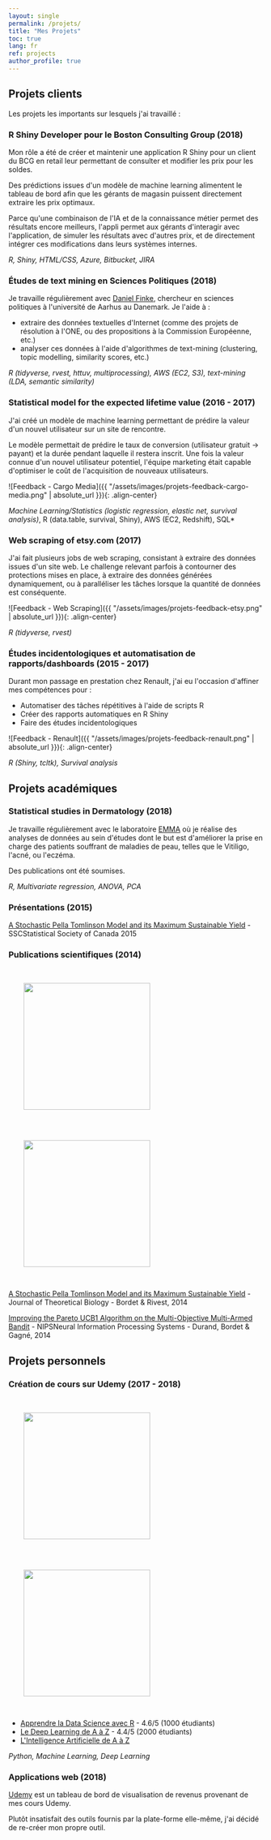 ```yaml
---
layout: single
permalink: /projets/
title: "Mes Projets"
toc: true
lang: fr
ref: projects
author_profile: true
---
```


## Projets clients

Les projets les importants sur lesquels j'ai travaillé :

### R Shiny Developer pour le Boston Consulting Group (2018)

Mon rôle a été de créer et maintenir une application R Shiny pour un client du BCG en retail leur permettant de consulter et modifier les prix pour les soldes.

Des prédictions issues d'un modèle de machine learning alimentent le tableau de bord afin que les gérants de magasin puissent directement extraire les prix optimaux.

Parce qu'une combinaison de l'IA et de la connaissance métier permet des résultats encore meilleurs, l'appli permet aux gérants d'interagir avec l'application, de simuler les résultats avec d'autres prix, et de directement intégrer ces modifications dans leurs systèmes internes.

*R, Shiny, HTML/CSS, Azure, Bitbucket, JIRA*

### Études de text mining en Sciences Politiques (2018)

Je travaille régulièrement avec [Daniel Finke](http://pure.au.dk/portal/en/persons/id%2835814d4e-3b95-4fcf-9672-9ea94c9dadb7%29.html), chercheur en sciences politiques à l'université de Aarhus au Danemark. Je l'aide à :

* extraire des données textuelles d'Internet (comme des projets de résolution à l'ONE, ou des propositions à la Commission Européenne, etc.)
* analyser ces données à l'aide d'algorithmes de text-mining (clustering, topic modelling, similarity scores, etc.)

*R (tidyverse, rvest, httuv, multiprocessing), AWS (EC2, S3), text-mining (LDA, semantic similarity)*

### Statistical model for the expected lifetime value (2016 - 2017)

J'ai créé un modèle de machine learning permettant de prédire la valeur d'un nouvel utilisateur sur un site de rencontre.

Le modèle permettait de prédire le taux de conversion (utilisateur gratuit -> payant) et la durée pendant laquelle il restera inscrit. Une fois la valeur connue d'un nouvel utilisateur potentiel, l'équipe marketing était capable d'optimiser le coût de l'acquisition de nouveaux utilisateurs.

![Feedback - Cargo Media]({{ "/assets/images/projets-feedback-cargo-media.png" | absolute_url }}){: .align-center}

*Machine Learning/Statistics (logistic regression, elastic net, survival analysis)*, R (data.table, survival, Shiny), AWS (EC2, Redshift), SQL*

### Web scraping of etsy.com (2017)

J'ai fait plusieurs jobs de web scraping, consistant à extraire des données issues d'un site web. Le challenge relevant parfois à contourner des protections mises en place, à extraire des données générées dynamiquement, ou à paralléliser les tâches lorsque la quantité de données est conséquente.

![Feedback - Web Scraping]({{ "/assets/images/projets-feedback-etsy.png" | absolute_url }}){: .align-center}

*R (tidyverse, rvest)*

### Études incidentologiques et automatisation de rapports/dashboards (2015 - 2017)

Durant mon passage en prestation chez Renault, j'ai eu l'occasion d'affiner mes compétences pour :

* Automatiser des tâches répétitives à l'aide de scripts R
* Créer des rapports automatiques en R Shiny
* Faire des études incidentologiques

![Feedback - Renault]({{ "/assets/images/projets-feedback-renault.png" | absolute_url }}){: .align-center}

*R (Shiny, tcltk), Survival analysis*

## Projets académiques

### Statistical studies in Dermatology (2018)

Je travaille régulièrement avec le laboratoire [EMMA](http://emma.clinic/) où je réalise des analyses de données au sein d'études dont le but est d'améliorer la prise en charge des patients souffrant de maladies de peau, telles que le Vitiligo, l'acné, ou l'eczéma.

Des publications ont été soumises.

*R, Multivariate regression, ANOVA, PCA*

### Présentations (2015)

[A Stochastic Pella Tomlinson Model and its Maximum Sustainable Yield](https://ssc.ca/sites/default/files/meetings/ssc2015_program_full.compressed.pdf) - <span class="tooltip">SSC<span class="tooltiptext">Statistical Society of Canada</span></span> 2015

### Publications scientifiques (2014)

<div class="text-center">
	<img src="{{ "/assets/images/pella-tomlinson.png" | absolute_url }}" width="250px" style="margin: 30px">
	<img src="{{ "/assets/images/MOMAB.png" | absolute_url }}" width="250px" style="margin: 30px">
</div>

[A Stochastic Pella Tomlinson Model and its Maximum Sustainable Yield](https://www.sciencedirect.com/science/article/pii/S0022519314003555) - Journal of Theoretical Biology - Bordet & Rivest, 2014

[Improving the Pareto UCB1 Algorithm on the Multi-Objective Multi-Armed Bandit](https://www.researchgate.net/publication/270592330_Improving_the_Pareto_UCB1_Algorithm_on_the_Multi-Objective_Multi-Armed_Bandit) - <span class="tooltip">NIPS<span class="tooltiptext">Neural Information Processing Systems</span></span> - Durand, Bordet & Gagné, 2014

## Projets personnels

### Création de cours sur Udemy (2017 - 2018)

<div class="text-center">
	<img src="{{ "/assets/images/deep-learning-udemy.png" | absolute_url }}" width="250px" style="margin: 30px">
	<img src="{{ "/assets/images/r-udemy.png" | absolute_url }}" width="250px" style="margin: 30px">
</div>

* [Apprendre la Data Science avec R](https://www.udemy.com/datascience-r/?couponCode=WEBSITE) - 4.6/5 (1000 étudiants)
* [Le Deep Learning de A à Z](https://www.udemy.com/le-deep-learning-de-a-a-z/?couponCode=WEBSITE) - 4.4/5 (2000 étudiants)
* [L'Intelligence Artificielle de A à Z](https://www.udemy.com/intelligence-artificielle-az/?couponCode=WEBSITE) 

*Python, Machine Learning, Deep Learning*

### Applications web (2018)

[Udemy](https://shiny.charlesbordet.com/udemy) est un tableau de bord de visualisation de revenus provenant de mes cours Udemy.

Plutôt insatisfait des outils fournis par la plate-forme elle-même, j'ai décidé de re-créer mon propre outil.
